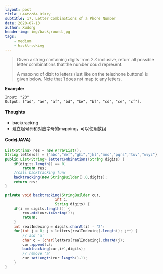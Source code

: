 ```yaml
---
layout: post
title: Leetcode Diary
subtitle: 17. Letter Combinations of a Phone Number
date: 2020-07-13
author: Xudong
header-img: img/background.jpg
tags: 
    - medium
    - backtracking
---
```


>Given a string containing digits from `2-9` inclusive, return all possible letter combinations that the number could represent.
>
>A mapping of digit to letters (just like on the telephone buttons) is given below. Note that 1 does not map to any letters.

**Example:**

```
Input: "23"
Output: ["ad", "ae", "af", "bd", "be", "bf", "cd", "ce", "cf"].
```

#### Thoughts

- backtracking
- 建立起号码和对应字母的mapping，可以使用数组

#### Code(JAVA)

```java
List<String> res = new ArrayList();
String letters[] = {"abc","def","ghi","jkl","mno","pqrs","tuv","wxyz"};
public List<String> letterCombinations(String digits) {
    if(digits.length() == 0)
        return res;
    //call backtracking func
    backtracking(new StringBuilder(),0,digits);
    return res;
}

private void backtracking(StringBuilder cur,
                       int i,
                       String digits) {
    if(i == digits.length()) {
        res.add(cur.toString());
        return;
    }
    int realIndexing = digits.charAt(i) - '2'; 
    for(int j = 0; j < letters[realIndexing].length(); j++) {
        // add 'a'
        char c = (char)letters[realIndexing].charAt(j);
        cur.append(c);
        backtracking(cur,i+1,digits);
        // remove 'a'
        cur.setLength(cur.length()-1);
    }
}
```


<script type="text/javascript" src="https://xudongliuharold.github.io/js/latex-math.js?config=default"></script>
